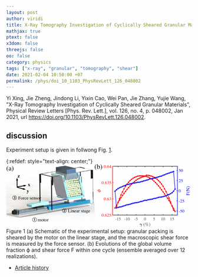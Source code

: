 ```yaml
---
layout: post
author: viridi
title: X-Ray Tomography Investigation of Cyclically Sheared Granular Materials
mathjax: true
ptext: false
x3dom: false
threejs: false
oo: false
category: physics
tags: ["x-ray", "granular", "tomography", "shear"]
date: 2021-02-04 10:50:00 +07
permalink: /phys/doi_10_1103_PhysRevLett_126_048002
---
```

Yi Xing, Jie Zheng, Jindong Li, Yixin Cao, Wei Pan, Jie Zhang, Yujie Wang, "X-Ray Tomography Investigation of Cyclically Sheared Granular Materials", Physical Review Letters [Phys. Rev. Lett.], vol. 126, no. 4, p. 048002, Jan 2021, url <https://doi.org/10.1103/PhysRevLett.126.048002>.


## discussion
Experiment setup is given in follwong Fig. <a href="#fig:x">1</a>.

{:refdef: style="text-align: center;"}
![..](/assets/img/phys/doi_10_1103_PhysRevLett_126_048002_fig_1.png)
<br />
Figure <a name="fig:x">1</a> (a) Schematic of the experimental setup: granular packing is sheared by the motor on the linear stage, and the macroscopic shear force is measured by the force sensor. (b) Evolutions of the global volume fraction ϕ and shear force F within one cycle (ensemble averaged over 12 realizations).


+ [Article history](https://github.com/su3ndo-lab/refs/commits/main/_posts/phys/2021-02-04-doi_10.1103_PhysRevLett.126.048002.md)
